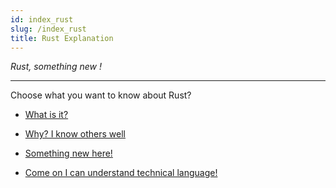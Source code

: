 ```yaml
---
id: index_rust
slug: /index_rust
title: Rust Explanation
---
```


*Rust, something new !*

---

Choose what you want to know about Rust?

- [What is it?](rust.md)
- [Why? I know others well](why-rust.md)
- [Something new here!](unsafe.md)

- [Come on I can understand technical language!](https://doc.rust-lang.org/stable/book/)